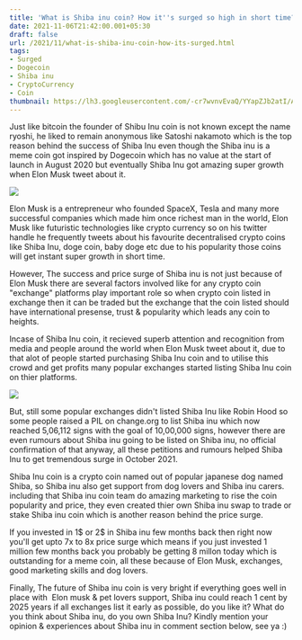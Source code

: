 ```yaml
---
title: 'What is Shiba inu coin? How it''s surged so high in short time?'
date: 2021-11-06T21:42:00.001+05:30
draft: false
url: /2021/11/what-is-shiba-inu-coin-how-its-surged.html
tags: 
- Surged
- Dogecoin
- Shiba inu
- CryptoCurrency
- Coin
thumbnail: https://lh3.googleusercontent.com/-cr7wvnvEvaQ/YYapZJb2atI/AAAAAAAAHNk/ckW78aXLeP4PvptCiXFpPPhpUKVBiQT5QCLcBGAsYHQ/s1600/1636215122345211-0.png
---
```


  

  

Just like bitcoin the founder of Shibu Inu coin is not known except the name ryoshi, he liked to remain anonymous like Satoshi nakamoto which is the top reason behind the success of Shiba Inu even though the Shiba inu is a meme coin got inspired by Dogecoin which has no value at the start of launch in August 2020 but eventually Shiba Inu got amazing super growth when Elon Musk tweet about it.

  

 ![](https://lh3.googleusercontent.com/-IznCFBjDZfs/YYapUnqR5ZI/AAAAAAAAHNg/EwGlD9pjfrYvl2Af-YMJ5cL4a9UZVSwRwCLcBGAsYHQ/s1600/1636215106727982-1.png) 

  

Elon Musk is a entrepreneur who founded SpaceX, Tesla and many more successful companies which made him once richest man in the world, Elon Musk like futuristic technologies like crypto currency so on his twitter handle he frequently tweets about his favourite decentralised crypto coins like Shiba Inu, doge coin, baby doge etc due to his popularity those coins will get instant super growth in short time.

  

  

However, The success and price surge of Shiba inu is not just because of Elon Musk there are several factors involved like for any crypto coin "exchange" platforms play important role so when crypto coin listed in exchange then it can be traded but the exchange that the coin listed should have international presense, trust & popularity which leads any coin to heights.

  

Incase of Shiba Inu coin, it recieved superb attention and recognition from media and people around the world when Elon Musk tweet about it, due to that alot of people started purchasing Shiba Inu coin and to utilise this crowd and get profits many popular exchanges started listing Shiba Inu coin on thier platforms.

  

 ![](https://lh3.googleusercontent.com/-d5b2ytKPB-c/YYapQh38dLI/AAAAAAAAHNc/BarSGbW0WZADxb_6NoqGRYzwQFjl3ctZgCLcBGAsYHQ/s1600/1636215098710488-2.png) 

  

  

But, still some popular exchanges didn't listed Shiba Inu like Robin Hood so some people raised a PIL on change.org to list Shiba inu which now reached 5,06,112  signs with the goal of 10,00,000 signs, however there are even rumours about Shiba inu going to be listed on Shiba inu, no official confirmation of that anyway, all these petitions and rumours helped Shiba Inu to get tremendous surge in October 2021.

  

Shiba Inu coin is a crypto coin named out of popular japanese dog named Shiba, so Shiba inu also get support from dog lovers and Shiba inu carers. including that Shiba inu coin team do amazing marketing to rise the coin popularity and price, they even created thier own Shiba inu swap to trade or stake Shiba inu coin which is another reason behind the price surge.

  

If you invested in 1$ or 2$ in Shiba inu few months back then right now you'll get upto 7x to 8x price surge which means if you just invested 1 million few months back you probably be getting 8 millon today which is outstanding for a meme coin, all these because of Elon Musk, exchanges, good marketing skills and dog lovers.

  

Finally, The future of Shiba inu coin is very bright if everything goes well in place with  Elon musk & pet lovers support, Shiba inu could reach 1 cent by 2025 years if all exchanges list it early as possible, do you like it? What do you think about Shiba inu, do you own Shiba Inu? Kindly mention your opinion & experiences about Shiba inu in comment section below, see ya :)